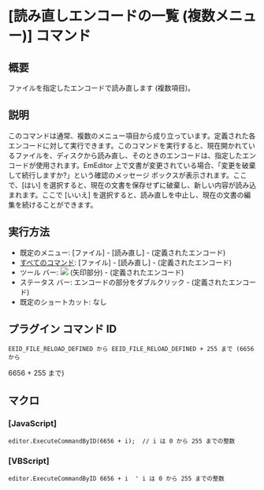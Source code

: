 # \[読み直しエンコードの一覧 (複数メニュー)\] コマンド

## 概要

ファイルを指定したエンコードで読み直します (複数項目)。

## 説明

このコマンドは通常、複数のメニュー項目から成り立っています。定義された各エンコードに対して実行できます。このコマンドを実行すると、現在開かれているファイルを、ディスクから読み直し、そのときのエンコードは、指定したエンコードが使用されます。EmEditor
上で文書が変更されている場合、「変更を破棄して続行しますか?」という確認のメッセージ ボックスが表示されます。ここで、\[はい\]
を選択すると、現在の文書を保存せずに破棄し、新しい内容が読み込まれます。ここで \[いいえ\]
を選択すると、読み直しを中止し、現在の文書の編集を続けることができます。

## 実行方法

- 既定のメニュー: \[ファイル\] \- \[読み直し\] \- (定義されたエンコード)
- [すべてのコマンド](../../glossary/allcommands): \[ファイル\] \- \[読み直し\] \- (定義されたエンコード)
- ツール バー: ![](../../images/reload..png) (矢印部分) \-
(定義されたエンコード)
- ステータス バー: エンコードの部分をダブルクリック \- (定義されたエンコード)
- 既定のショートカット: なし

## プラグイン コマンド ID

```
EEID_FILE_RELOAD_DEFINED から EEID_FILE_RELOAD_DEFINED + 255 まで (6656 から
```
6656 + 255 まで)

## マクロ

### \[JavaScript\]

```
editor.ExecuteCommandByID(6656 + i);  // i は 0 から 255 までの整数
```

### \[VBScript\]

```
editor.ExecuteCommandByID 6656 + i  ' i は 0 から 255 までの整数
```
